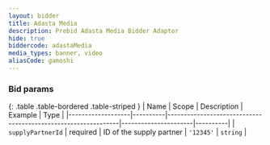 ```yaml
---
layout: bidder
title: Adasta Media
description: Prebid Adasta Media Bidder Adaptor
hide: true
biddercode: adastaMedia
media_types: banner, video
aliasCode: gamoshi
---
```


### Bid params

{: .table .table-bordered .table-striped }
| Name              | Scope    | Description                                                   | Example              | Type     |
|-------------------|----------|---------------------------------------------------------------|----------------------|----------|
| `supplyPartnerId` | required | ID of the supply partner | `'12345'`            | `string` |
